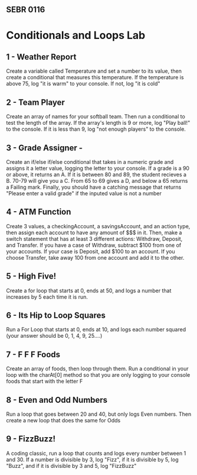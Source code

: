 ## SEBR 0116

# Conditionals and Loops Lab



## 1 - Weather Report

Create a variable called Temperature and set a number to its value, then create a conditional that measures this temperature. If the temperature is above 75, log "it is warm" to your console. If not, log "it is cold"


## 2  - Team Player

Create an array of names for your softball team. Then run a conditional to test the length of the array. If the array's length is 9 or more, log "Play ball!" to the console. If it is less than 9, log "not enough players" to the console.


## 3  - Grade Assigner -

Create an if/else if/else conditional that takes in a numeric grade and assigns it a letter value, logging the letter to your console. If a grade is a 90 or above, it returns an A. If it is between 80 and 89, the student recieves a B. 70-79 will give you a C. From 65 to 69 gives a D, and below a 65 returns a Failing mark. Finally, you should have a catching message that returns "Please enter a valid grade" if the inputed value is not a number


##  4 - ATM Function

Create 3 values, a checkingAccount, a savingsAccount, and an action type, then assign each account to have any amount of $$$ in it. Then, make a switch statement that has at least 3 different actions: Withdraw, Deposit, and Transfer. If you have a case of Withdraw, subtract $100 from one of your accounts. If your case is Deposit, add $100 to an account. If you choose Transfer, take away 100 from one account and add it to the other. 


## 5  - High Five!

Create a for loop that starts at 0, ends at 50, and logs a number that increases by 5 each time it is run.

## 6 - Its Hip to Loop Squares

Run a For Loop that starts at 0, ends at 10, and logs each number squared (your answer should be 0, 1, 4, 9, 25....)

## 7 - F F F Foods

Create an array of foods, then loop through them. Run a conditional in your loop with the charAt[0] method so that you are only logging to your console foods that start with the letter F

## 8 - Even and Odd Numbers

Run a loop that goes between 20 and 40, but only logs Even numbers. Then create a new loop that does the same for Odds


## 9 - FizzBuzz!

A coding classic, run a loop that counts and logs every number between 1 and 30. If a number is divisible by 3, log "Fizz", if it is divisible by 5, log "Buzz", and if it is divisible by 3 and 5, log "FizzBuzz"
